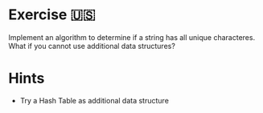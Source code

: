 # Exercise 🇺🇸

Implement an algorithm to determine if a string has all unique characteres. What if you cannot use additional data structures?

# Hints

- Try a Hash Table as additional data structure
